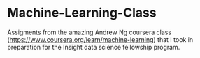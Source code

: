 # Machine-Learning-Class

Assigments from the amazing Andrew Ng coursera class (https://www.coursera.org/learn/machine-learning) that I took in preparation for the Insight data science fellowship program.
